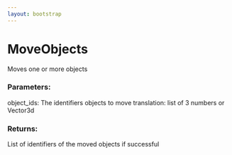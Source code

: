 ```yaml
---
layout: bootstrap
---
```


# MoveObjects

Moves one or more objects
        

### Parameters:

object_ids: The identifiers objects to move
translation: list of 3 numbers or Vector3d
        

### Returns:


List of identifiers of the moved objects if successful
        
